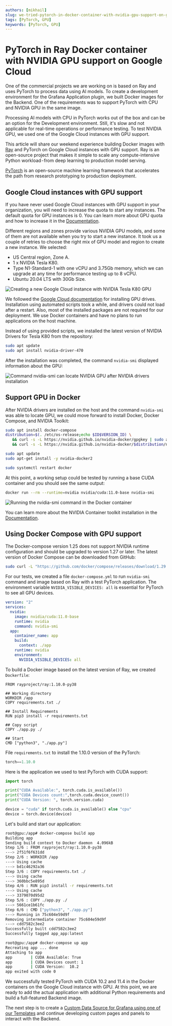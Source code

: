 ```yaml
---
authors: [mikhail]
slug: we-tried-pytorch-in-docker-container-with-nvidia-gpu-support-on-google-cloud-5e30c49d9864
tags: [PyTorch, GPU]
keywords: [PyTorch, GPU]
---
```


# PyTorch in Ray Docker container with NVIDIA GPU support on Google Cloud

One of the commercial projects we are working on is based on Ray and uses PyTorch to process data using AI models. To create a development environment for the Grafana Application plugin, we built Docker images for the Backend. One of the requirements was to support PyTorch with CPU and NVIDIA GPU in the same image.

<!--truncate-->

Processing AI models with CPU in PyTorch works out of the box and can be an option for the Development environment. Still, it's slow and not applicable for real-time operations or performance testing. To test NVIDIA GPU, we used one of the Google Cloud instances with GPU support.

This article will share our weekend experience building Docker images with [Ray](https://www.ray.io/) and PyTorch on Google Cloud instances with GPU support. Ray is an open-source project that makes it simple to scale any compute-intensive Python workload - from deep learning to production model serving.

[PyTorch](https://pytorch.org/) is an open-source machine learning framework that accelerates the path from research prototyping to production deployment.

## Google Cloud instances with GPU support

If you have never used Google Cloud instances with GPU support in your organization, you will need to increase the quota to start any instances. The default quota for GPU instances is 0. You can learn more about GPU quota and how to increase it in the [Documentation](https://cloud.google.com/compute/resource-usage#gpu_quota).

Different regions and zones provide various NVIDIA GPU models, and some of them are not available when you try to start a new instance. It took us a couple of retries to choose the right mix of GPU model and region to create a new instance. We selected:

- US Central region, Zone A.
- 1 x NVIDIA Tesla K80.
- Type N1-Standard-1 with one vCPU and 3.75Gb memory, which we can upgrade at any time for performance testing up to 8 vCPU.
- Ubuntu 20.04 LTS with 30Gb Size.

![Creating a new Google Cloud instance with NVIDIA Tesla K80 GPU](configuration.png)

We followed the [Google Cloud documentation](https://cloud.google.com/compute/docs/gpus/install-drivers-gpu#verify-windows) for installing GPU drives. Installation using automated scripts took a while, and drivers could not load after a restart. Also, most of the installed packages are not required for our deployment. We use Docker containers and have no plans to run applications on the host machine.

Instead of using provided scripts, we installed the latest version of NVIDIA Drivers for Tesla K80 from the repository:
```sh
sudo apt update
sudo apt install nvidia-driver-470
```

After the installation was completed, the command `nvidia-smi` displayed information about the GPU:

![Command `nvidia-smi` can locate NVIDIA GPU after NVIDIA drivers installation](nvidia-smi.png)

## Support GPU in Docker

After NVIDIA drivers are installed on the host and the command `nvidia-smi` was able to locate GPU, we could move forward to install Docker, Docker Compose, and NVIDIA Toolkit:

```sh
sudo apt install docker-compose
distribution=$(. /etc/os-release;echo $ID$VERSION_ID) \
   && curl -s -L https://nvidia.github.io/nvidia-docker/gpgkey | sudo apt-key add - \
   && curl -s -L https://nvidia.github.io/nvidia-docker/$distribution/nvidia-docker.list | sudo tee /etc/apt/sources.list.d/nvidia-docker.list

sudo apt update
sudo apt-get install -y nvidia-docker2

sudo systemctl restart docker
```

At this point, a working setup could be tested by running a base CUDA container and you should see the same output:

```sh
docker run --rm --runtime=nvidia nvidia/cuda:11.0-base nvidia-smi
```

![Running the `nvidia-smi` command in the Docker container](docker.png)

You can learn more about the NVIDIA Container toolkit installation in the [Documentation](https://docs.nvidia.com/datacenter/cloud-native/container-toolkit/install-guide.html).

## Using Docker Compose with GPU support

The Docker-compose version 1.25 does not support NVIDIA runtime configuration and should be upgraded to version 1.27 or later. The latest version of Docker Compose can be downloaded from GitHub:

```sh
sudo curl -L "https://github.com/docker/compose/releases/download/1.29.2/docker-compose-$(uname -s)-$(uname -m)" -o /usr/local/bin/docker-compose
```

For our tests, we created a file `docker-compose.yml` to run `nvidia-smi` command and image based on Ray with a test PyTorch application. The environment variable `NVIDIA_VISIBLE_DEVICES: all` is essential for PyTorch to see all GPU devices.

```yaml
version: "2"
services:
  nvidia:
    image: nvidia/cuda:11.0-base
    runtime: nvidia
    command: nvidia-smi
  app:
    container_name: app
    build:
      context: ./app
    runtime: nvidia
    environment:
      NVIDIA_VISIBLE_DEVICES: all
```

To build a Docker image based on the latest version of Ray, we created `Dockerfile`:

```docker
FROM rayproject/ray:1.10.0-py38

## Working directory
WORKDIR /app
COPY requirements.txt ./

## Install Requirements
RUN pip3 install -r requirements.txt

## Copy script
COPY ./app.py ./

## Start
CMD ["python3", "./app.py"]
```

File `requirements.txt` to install the 1.10.0 version of the PyTorch:

```python
torch==1.10.0
```

Here is the application we used to test PyTorch with CUDA support:

```python
import torch

print("CUDA Available:", torch.cuda.is_available())
print("CUDA Devices count:",torch.cuda.device_count())
print("CUDA Version: ", torch.version.cuda)

device = "cuda" if torch.cuda.is_available() else "cpu"
device = torch.device(device)
```

Let's build and start our application:

```sh
root@gpu:/app# docker-compose build app
Building app
Sending build context to Docker daemon  4.096kB
Step 1/6 : FROM rayproject/ray:1.10.0-py38
---> 2f51f6f631dd
Step 2/6 : WORKDIR /app
---> Using cache
---> bd1c46292a36
Step 3/6 : COPY requirements.txt ./
---> Using cache
---> 360bbc5e895d
Step 4/6 : RUN pip3 install -r requirements.txt
---> Using cache
---> 3379070d95d2
Step 5/6 : COPY ./app.py ./
---> 5661ce1b61fc
Step 6/6 : CMD ["python3", "./app.py"]
---> Running in 75c604e59d9f
Removing intermediate container 75c604e59d9f
---> cdd7582c3ee2
Successfully built cdd7582c3ee2
Successfully tagged app_app:latest

root@gpu:/app# docker-compose up app
Recreating app ... done
Attaching to app
app        | CUDA Available: True
app        | CUDA Devices count: 1
app        | CUDA Version:  10.2
app exited with code 0
```

We successfully tested PyTorch with CUDA 10.2 and 11.4 in the Docker containers on the Google Cloud instance with GPU. At this point, we are ready to add the actual application with additional Python requirements and build a full-featured Backend image.

The next step is to create a [Custom Data Source for Grafana using one of our Templates](/plugins/grafana) and continue developing custom pages and panels to interact with the Backend.
